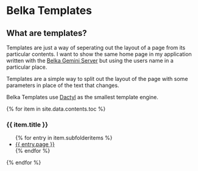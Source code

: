 # Belka Templates

## What are templates?

Templates are just a way of seperating out the layout of a page from its particular contents. I want to show the same home page in my application written with the [Belka Gemini Server](http://gordonguthrie.github.io/belka) but using the users name in a particular place.

Templates are a simple way to split out the layout of the page with some parameters in place of the text that changes.

Belka Templates use [Dactyl](https://github.com/basho/dactyl) as the smallest template engine.

 <div>
 {% for item in site.data.contents.toc %}
     <h3>{{ item.title }}</h3>
       <ul>
         {% for entry in item.subfolderitems %}
           <li><a href="{{ entry.url }}">{{ entry.page }}</a></li>
         {% endfor %}
       </ul>
   {% endfor %}
 </div>
